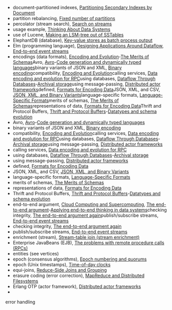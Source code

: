* document-partitioned indexes, [Partitioning Secondary Indexes by Document](ch06.html#idm140605775201536)
* partition rebalancing, [Fixed number of partitions](ch06.html#idm140605775101808)
* percolator (stream search), [Search on streams](ch11.html#idm140605756547216)
* usage example, [Thinking About Data Systems](ch01.html#idm140605786421968)
* use of Lucene, [Making an LSM-tree out of SSTables](ch03.html#idm140605778301888)
* ElephantDB (database), [Key-value stores as batch process output](ch10.html#idm140605757866192)
* Elm (programming language), [Designing Applications Around Dataflow](ch12.html#idm140605755693936), [End-to-end event streams](ch12.html#idm140605755513232)
* encodings (data formats), [Encoding and Evolution](ch04.html#ix_encode)-[The Merits of Schemas](ch04.html#idm140605776893584)Avro, [Avro](ch04.html#ix_encodeAvro)-[Code generation and dynamically typed languages](ch04.html#idm140605776922512)binary variants of JSON and XML, [Binary encoding](ch04.html#idm140605777407744)compatibility, [Encoding and Evolution](ch04.html#idm140605777502576)calling services, [Data encoding and evolution for RPC](ch04.html#idm140605776668608)using databases, [Dataflow Through Databases](ch04.html#ix_enccompdbs)-[Archival storage](ch04.html#idm140605776815584)using message-passing, [Distributed actor frameworks](ch04.html#idm140605776591232)defined, [Formats for Encoding Data](ch04.html#idm140605777484960)JSON, XML, and CSV, [JSON, XML, and Binary Variants](ch04.html#idm140605777438768)language-specific formats, [Language-Specific Formats](ch04.html#idm140605777469776)merits of schemas, [The Merits of Schemas](ch04.html#idm140605776918144)representations of data, [Formats for Encoding Data](ch04.html#idm140605777492928)Thrift and Protocol Buffers, [Thrift and Protocol Buffers](ch04.html#ix_encodeThriftPB)-[Datatypes and schema evolution](ch04.html#idm140605777210432)
* Avro, [Avro](ch04.html#ix_encodeAvro)-[Code generation and dynamically typed languages](ch04.html#idm140605776922512)
* binary variants of JSON and XML, [Binary encoding](ch04.html#idm140605777407744)
* compatibility, [Encoding and Evolution](ch04.html#idm140605777502576)calling services, [Data encoding and evolution for RPC](ch04.html#idm140605776668608)using databases, [Dataflow Through Databases](ch04.html#ix_enccompdbs)-[Archival storage](ch04.html#idm140605776815584)using message-passing, [Distributed actor frameworks](ch04.html#idm140605776591232)
* calling services, [Data encoding and evolution for RPC](ch04.html#idm140605776668608)
* using databases, [Dataflow Through Databases](ch04.html#ix_enccompdbs)-[Archival storage](ch04.html#idm140605776815584)
* using message-passing, [Distributed actor frameworks](ch04.html#idm140605776591232)
* defined, [Formats for Encoding Data](ch04.html#idm140605777484960)
* JSON, XML, and CSV, [JSON, XML, and Binary Variants](ch04.html#idm140605777438768)
* language-specific formats, [Language-Specific Formats](ch04.html#idm140605777469776)
* merits of schemas, [The Merits of Schemas](ch04.html#idm140605776918144)
* representations of data, [Formats for Encoding Data](ch04.html#idm140605777492928)
* Thrift and Protocol Buffers, [Thrift and Protocol Buffers](ch04.html#ix_encodeThriftPB)-[Datatypes and schema evolution](ch04.html#idm140605777210432)
* end-to-end argument, [Cloud Computing and Supercomputing](ch08.html#idm140605761116144), [The end-to-end argument](ch12.html#ix_enddb)-[Applying end-to-end thinking in data systems](ch12.html#idm140605755193888)checking integrity, [The end-to-end argument again](ch12.html#idm140605754894464)publish/subscribe streams, [End-to-end event streams](ch12.html#idm140605755516816)
* checking integrity, [The end-to-end argument again](ch12.html#idm140605754894464)
* publish/subscribe streams, [End-to-end event streams](ch12.html#idm140605755516816)
* enrichment (stream), [Stream-table join (stream enrichment)](ch11.html#idm140605756408480)
* Enterprise JavaBeans (EJB), [The problems with remote procedure calls (RPCs)](ch04.html#idm140605776729728)
* entities (see vertices)
* epoch (consensus algorithms), [Epoch numbering and quorums](ch09.html#idm140605758905440)
* epoch (Unix timestamps), [Time-of-day clocks](ch08.html#idm140605760844368)
* equi-joins, [Reduce-Side Joins and Grouping](ch10.html#idm140605758090480)
* erasure coding (error correction), [MapReduce and Distributed Filesystems](ch10.html#idm140605758224240)
* Erlang OTP (actor framework), [Distributed actor frameworks](ch04.html#idm140605776573648)
* 
error handling